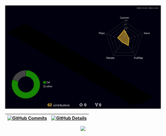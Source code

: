 


  ![Status](./profile-3d-contrib/profile-night-rainbow.svg)
  

  
 | [![GitHub Commits](http://github-profile-summary-cards.vercel.app/api/cards/productive-time?username=victoraugustomartinez&theme=dracula&utcOffset=-3)](https://github.com/vn7n24fzkq/github-profile-summary-cards) | [![GitHub Details](http://github-profile-summary-cards.vercel.app/api/cards/profile-details?username=victoraugustomartinez&theme=dracula)](https://github.com/vn7n24fzkq/github-profile-summary-cards) |  
 | ----------- | ----------- |


 
  <div align="center" >
<a href="https://skillicons.dev"   >
  <img src="https://skillicons.dev/icons?i=cs,dotnet,aws,git,mongodb,mysql,docker,javascript,typescript,nodejs,github,linux" />
</a>
  <br />

  </div>

 
<!--
   <div align="center" >
     <img src="https://github-profile-trophy.vercel.app/?username=victoraugustomartinez&row=1&column=6&theme=dracula&margin-w=15&margin-h=15"/>
  </div>
  -->
  
  
 






 
  
